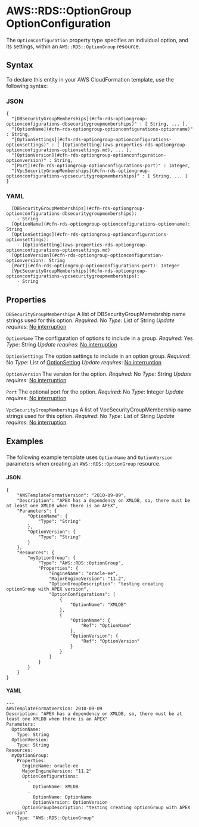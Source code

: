 # AWS::RDS::OptionGroup OptionConfiguration<a name="aws-properties-rds-optiongroup-optionconfigurations"></a>

The `OptionConfiguration` property type specifies an individual option, and its settings, within an `AWS::RDS::OptionGroup` resource\.

## Syntax<a name="aws-properties-rds-optiongroup-optionconfigurations-syntax"></a>

To declare this entity in your AWS CloudFormation template, use the following syntax:

### JSON<a name="aws-properties-rds-optiongroup-optionconfigurations-syntax.json"></a>

```
{
  "[DBSecurityGroupMemberships](#cfn-rds-optiongroup-optionconfigurations-dbsecuritygroupmemberships)" : [ String, ... ],
  "[OptionName](#cfn-rds-optiongroup-optionconfigurations-optionname)" : String,
  "[OptionSettings](#cfn-rds-optiongroup-optionconfigurations-optionsettings)" : [ [OptionSetting](aws-properties-rds-optiongroup-optionconfigurations-optionsettings.md), ... ],
  "[OptionVersion](#cfn-rds-optiongroup-optionconfiguration-optionversion)" : String,
  "[Port](#cfn-rds-optiongroup-optionconfigurations-port)" : Integer,
  "[VpcSecurityGroupMemberships](#cfn-rds-optiongroup-optionconfigurations-vpcsecuritygroupmemberships)" : [ String, ... ]
}
```

### YAML<a name="aws-properties-rds-optiongroup-optionconfigurations-syntax.yaml"></a>

```
  [DBSecurityGroupMemberships](#cfn-rds-optiongroup-optionconfigurations-dbsecuritygroupmemberships):
    - String
  [OptionName](#cfn-rds-optiongroup-optionconfigurations-optionname): String
  [OptionSettings](#cfn-rds-optiongroup-optionconfigurations-optionsettings):
    - [OptionSetting](aws-properties-rds-optiongroup-optionconfigurations-optionsettings.md)
  [OptionVersion](#cfn-rds-optiongroup-optionconfiguration-optionversion): String
  [Port](#cfn-rds-optiongroup-optionconfigurations-port): Integer
  [VpcSecurityGroupMemberships](#cfn-rds-optiongroup-optionconfigurations-vpcsecuritygroupmemberships):
    - String
```

## Properties<a name="aws-properties-rds-optiongroup-optionconfigurations-properties"></a>

`DBSecurityGroupMemberships`  <a name="cfn-rds-optiongroup-optionconfigurations-dbsecuritygroupmemberships"></a>
A list of DBSecurityGroupMemebrship name strings used for this option\.
*Required*: No
*Type*: List of String
*Update requires*: [No interruption](https://docs.aws.amazon.com/AWSCloudFormation/latest/UserGuide/using-cfn-updating-stacks-update-behaviors.html#update-no-interrupt)

`OptionName`  <a name="cfn-rds-optiongroup-optionconfigurations-optionname"></a>
The configuration of options to include in a group\.
*Required*: Yes
*Type*: String
*Update requires*: [No interruption](https://docs.aws.amazon.com/AWSCloudFormation/latest/UserGuide/using-cfn-updating-stacks-update-behaviors.html#update-no-interrupt)

`OptionSettings`  <a name="cfn-rds-optiongroup-optionconfigurations-optionsettings"></a>
The option settings to include in an option group\.
*Required*: No
*Type*: List of [OptionSetting](aws-properties-rds-optiongroup-optionconfigurations-optionsettings.md)
*Update requires*: [No interruption](https://docs.aws.amazon.com/AWSCloudFormation/latest/UserGuide/using-cfn-updating-stacks-update-behaviors.html#update-no-interrupt)

`OptionVersion`  <a name="cfn-rds-optiongroup-optionconfiguration-optionversion"></a>
The version for the option\.
*Required*: No
*Type*: String
*Update requires*: [No interruption](https://docs.aws.amazon.com/AWSCloudFormation/latest/UserGuide/using-cfn-updating-stacks-update-behaviors.html#update-no-interrupt)

`Port`  <a name="cfn-rds-optiongroup-optionconfigurations-port"></a>
The optional port for the option\.
*Required*: No
*Type*: Integer
*Update requires*: [No interruption](https://docs.aws.amazon.com/AWSCloudFormation/latest/UserGuide/using-cfn-updating-stacks-update-behaviors.html#update-no-interrupt)

`VpcSecurityGroupMemberships`  <a name="cfn-rds-optiongroup-optionconfigurations-vpcsecuritygroupmemberships"></a>
A list of VpcSecurityGroupMembership name strings used for this option\.
*Required*: No
*Type*: List of String
*Update requires*: [No interruption](https://docs.aws.amazon.com/AWSCloudFormation/latest/UserGuide/using-cfn-updating-stacks-update-behaviors.html#update-no-interrupt)

## Examples<a name="aws-properties-rds-optiongroup-optionconfigurations--examples"></a>

### <a name="aws-properties-rds-optiongroup-optionconfigurations--examples--"></a>

The following example template uses `OptionName` and `OptionVersion` parameters when creating an `AWS::RDS::OptionGroup` resource\.

#### JSON<a name="aws-properties-rds-optiongroup-optionconfigurations--examples----json"></a>

```
{
    "AWSTemplateFormatVersion": "2010-09-09",
    "Description": "APEX has a dependency on XMLDB, so, there must be at least one XMLDB when there is an APEX",
    "Parameters": {
        "OptionName": {
            "Type": "String"
        },
        "OptionVersion": {
            "Type": "String"
        }
    },
    "Resources": {
        "myOptionGroup": {
            "Type": "AWS::RDS::OptionGroup",
            "Properties": {
                "EngineName": "oracle-ee",
                "MajorEngineVersion": "11.2",
                "OptionGroupDescription": "testing creating optionGroup with APEX version",
                "OptionConfigurations": [
                    {
                        "OptionName": "XMLDB"
                    },
                    {
                        "OptionName": {
                            "Ref": "OptionName"
                        },
                        "OptionVersion": {
                            "Ref": "OptionVersion"
                        }
                    }
                ]
            }
        }
    }
}
```

#### YAML<a name="aws-properties-rds-optiongroup-optionconfigurations--examples----yaml"></a>

```
---
AWSTemplateFormatVersion: 2010-09-09
Description: "APEX has a dependency on XMLDB, so, there must be at least one XMLDB when there is an APEX"
Parameters:
  OptionName:
    Type: String
  OptionVersion:
    Type: String
Resources:
  myOptionGroup:
    Properties:
      EngineName: oracle-ee
      MajorEngineVersion: "11.2"
      OptionConfigurations:
        -
          OptionName: XMLDB
        -
          OptionName: OptionName
          OptionVersion: OptionVersion
      OptionGroupDescription: "testing creating optionGroup with APEX version"
    Type: "AWS::RDS::OptionGroup"
```
